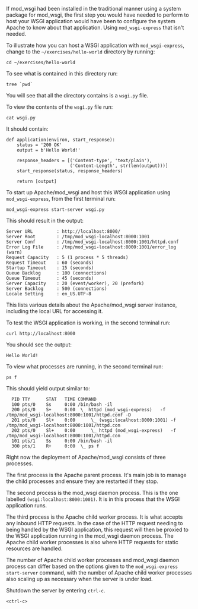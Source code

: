 If mod_wsgi had been installed in the traditional manner using a system package for mod_wsgi, the first step you would have needed to perform to host your WSGI application would have been to configure the system Apache to know about that application. Using ``mod_wsgi-express`` that isn't needed.

To illustrate how you can host a WSGI application with ``mod_wsgi-express``, change to the ``~/exercises/hello-world`` directory by running:

```execute
cd ~/exercises/hello-world
```

To see what is contained in this directory run:

```execute
tree `pwd`
```

You will see that all the directory contains is a ``wsgi.py`` file.

To view the contents of the ``wsgi.py`` file run:

```execute
cat wsgi.py
```

It should contain:

```
def application(environ, start_response):
    status = '200 OK'
    output = b'Hello World!'

    response_headers = [('Content-type', 'text/plain'),
                        ('Content-Length', str(len(output)))]
    start_response(status, response_headers)

    return [output]
```

To start up Apache/mod_wsgi and host this WSGI application using ``mod_wsgi-express``, from the first terminal run:

```execute-1
mod_wsgi-express start-server wsgi.py
```

This should result in the output:

```
Server URL         : http://localhost:8000/
Server Root        : /tmp/mod_wsgi-localhost:8000:1001
Server Conf        : /tmp/mod_wsgi-localhost:8000:1001/httpd.conf
Error Log File     : /tmp/mod_wsgi-localhost:8000:1001/error_log (warn)
Request Capacity   : 5 (1 process * 5 threads)
Request Timeout    : 60 (seconds)
Startup Timeout    : 15 (seconds)
Queue Backlog      : 100 (connections)
Queue Timeout      : 45 (seconds)
Server Capacity    : 20 (event/worker), 20 (prefork)
Server Backlog     : 500 (connections)
Locale Setting     : en_US.UTF-8
```

This lists various details about the Apache/mod_wsgi server instance, including the local URL for accessing it.

To test the WSGI application is working, in the second terminal run:

```execute-2
curl http://localhost:8000
```

You should see the output:

```
Hello World!
```

To view what processes are running, in the second terminal run:

```execute-2
ps f
```

This should yield output similar to:

```
  PID TTY      STAT   TIME COMMAND
  100 pts/0    Ss     0:00 /bin/bash -il
  200 pts/0    S+     0:00  \_ httpd (mod_wsgi-express)   -f /tmp/mod_wsgi-localhost:8000:1001/httpd.conf -D
  201 pts/0    Sl+    0:00      \_ (wsgi:localhost:8000:1001) -f /tmp/mod_wsgi-localhost:8000:1001/httpd.con
  202 pts/0    Sl+    0:00      \_ httpd (mod_wsgi-express)   -f /tmp/mod_wsgi-localhost:8000:1001/httpd.con
  101 pts/1    Ss     0:00 /bin/bash -il
  300 pts/1    R+     0:00  \_ ps f
```

Right now the deployment of Apache/mod_wsgi consists of three processes.

The first process is the Apache parent process. It's main job is to manage the child processes and ensure they are restarted if they stop.

The second process is the mod_wsgi daemon process. This is the one labelled ``(wsgi:localhost:8000:1001)``. It is in this process that the WSGI application runs.

The third process is the Apache child worker process. It is what accepts any inbound HTTP requests. In the case of the HTTP request needing to being handled by the WSGI application, this request will then be proxied to the WSGI application running in the mod_wsgi daemon process. The Apache child worker processes is also where HTTP requests for static resources are handled.

The number of Apache child worker processes and mod_wsgi daemon process can differ based on the options given to the ``mod_wsgi-express start-server`` command, with the number of Apache child worker processes also scaling up as necessary when the server is under load.

Shutdown the server by entering ``ctrl-c``.

```execute-1
<ctrl-c>
```